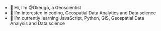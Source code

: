 - 👋 Hi, I’m @Okeugo, a Geoscientist
- 👀 I’m interested in coding, Geospatial Data Analytics and Data science 
- 🌱 I’m currently learning JavaScript, Python, GIS, Geospatial Data Analysis and Data science 
<!--- 💞️ I’m looking to collaborate on ...
- 📫 How to reach me ...--->

<!---
Okeugo/Okeugo is a ✨ special ✨ repository because its `README.md` (this file) appears on your GitHub profile.
You can click the Preview link to take a look at your changes.
--->

